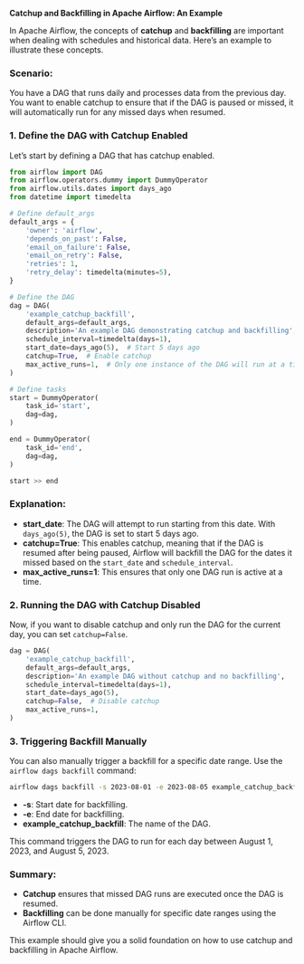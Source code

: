 **Catchup and Backfilling in Apache Airflow: An Example**

In Apache Airflow, the concepts of **catchup** and **backfilling** are important when dealing with schedules and historical data. Here’s an example to illustrate these concepts.

### Scenario:
You have a DAG that runs daily and processes data from the previous day. You want to enable catchup to ensure that if the DAG is paused or missed, it will automatically run for any missed days when resumed.

### 1. Define the DAG with Catchup Enabled

Let’s start by defining a DAG that has catchup enabled.

```python
from airflow import DAG
from airflow.operators.dummy import DummyOperator
from airflow.utils.dates import days_ago
from datetime import timedelta

# Define default_args
default_args = {
    'owner': 'airflow',
    'depends_on_past': False,
    'email_on_failure': False,
    'email_on_retry': False,
    'retries': 1,
    'retry_delay': timedelta(minutes=5),
}

# Define the DAG
dag = DAG(
    'example_catchup_backfill',
    default_args=default_args,
    description='An example DAG demonstrating catchup and backfilling',
    schedule_interval=timedelta(days=1),
    start_date=days_ago(5),  # Start 5 days ago
    catchup=True,  # Enable catchup
    max_active_runs=1,  # Only one instance of the DAG will run at a time
)

# Define tasks
start = DummyOperator(
    task_id='start',
    dag=dag,
)

end = DummyOperator(
    task_id='end',
    dag=dag,
)

start >> end
```

### Explanation:
- **start_date**: The DAG will attempt to run starting from this date. With `days_ago(5)`, the DAG is set to start 5 days ago.
- **catchup=True**: This enables catchup, meaning that if the DAG is resumed after being paused, Airflow will backfill the DAG for the dates it missed based on the `start_date` and `schedule_interval`.
- **max_active_runs=1**: This ensures that only one DAG run is active at a time.

### 2. Running the DAG with Catchup Disabled

Now, if you want to disable catchup and only run the DAG for the current day, you can set `catchup=False`.

```python
dag = DAG(
    'example_catchup_backfill',
    default_args=default_args,
    description='An example DAG without catchup and no backfilling',
    schedule_interval=timedelta(days=1),
    start_date=days_ago(5),
    catchup=False,  # Disable catchup
    max_active_runs=1,
)
```

### 3. Triggering Backfill Manually

You can also manually trigger a backfill for a specific date range. Use the `airflow dags backfill` command:

```bash
airflow dags backfill -s 2023-08-01 -e 2023-08-05 example_catchup_backfill
```

- **-s**: Start date for backfilling.
- **-e**: End date for backfilling.
- **example_catchup_backfill**: The name of the DAG.

This command triggers the DAG to run for each day between August 1, 2023, and August 5, 2023.

### Summary:
- **Catchup** ensures that missed DAG runs are executed once the DAG is resumed.
- **Backfilling** can be done manually for specific date ranges using the Airflow CLI.

This example should give you a solid foundation on how to use catchup and backfilling in Apache Airflow.
